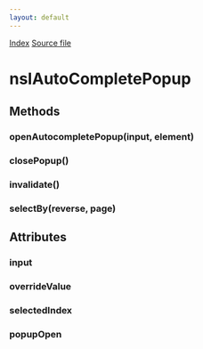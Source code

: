 ```yaml
---
layout: default
---
```

<div id='links'><a href="../index.html">Index</a>
<a href="http://dxr.mozilla.org/mozilla-central/source/toolkit/components/autocomplete/nsIAutoCompletePopup.idl">Source file</a>
</div>

# nsIAutoCompletePopup #

## Methods ##

### openAutocompletePopup(input, element) ###

### closePopup() ###

### invalidate() ###

### selectBy(reverse, page) ###

## Attributes ##

### input ###

### overrideValue ###

### selectedIndex ###

### popupOpen ###
